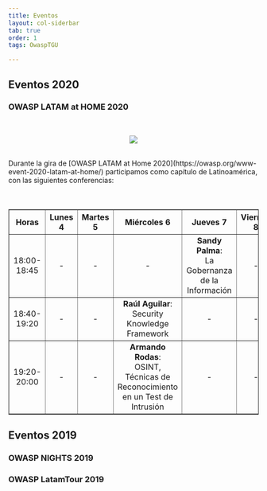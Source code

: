 ```yaml
---
title: Eventos
layout: col-siderbar
tab: true
order: 1
tags: OwaspTGU

---
```


## Eventos 2020
### OWASP LATAM at HOME 2020
<br>
<p align="center">
  <img src="assets/images/OwaspAtHome.png">
</p>
<br>
Durante la gira de [OWASP LATAM at Home 2020](https://owasp.org/www-event-2020-latam-at-home/) participamos como capítulo de Latinoamérica, con las siguientes conferencias:
<br>
<br>
<br>
<table width="100%" border="1" style="text-align:center;">
  <tr>
    <th width="10%">Horas</th>
    <th width="18%">Lunes 4</th>
    <th width="18%">Martes 5</th>
    <th width="18%">Miércoles 6</th>
    <th width="18%">Jueves 7</th>
    <th width="18%">Viernes 8</th>
  </tr>
   <tr>
    <td>18:00-18:45</td>
    <td>-</td>
    <td>-</td>
    <td>-</td>
     <td><b>Sandy Palma</b>:<br>La Gobernanza de la Información</td>
    <td>-</td>
  </tr>
  <tr>
    <td>18:40-19:20</td>
    <td>-</td>
    <td>-</td>
    <td><b>Raúl Aguilar</b>:<br>Security Knowledge Framework</td>
    <td>-</td>
    <td>-</td>
  </tr>
  <tr>
    <td>19:20-20:00</td>
    <td>-</td>
    <td>-</td>
    <td><b>Armando Rodas</b>:<br>OSINT, Técnicas de Reconocimiento en un Test de Intrusión</td>
    <td>-</td>
    <td>-</td>
  </tr>
</table>
      
## Eventos 2019
### OWASP NIGHTS 2019
### OWASP LatamTour 2019

   
